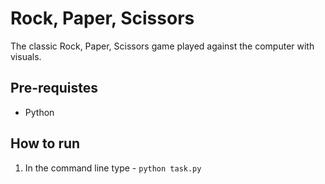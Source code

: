 # Rock, Paper, Scissors

The classic Rock, Paper, Scissors game played against the computer with visuals.

## Pre-requistes
- Python

## How to run

1. In the command line type - `python task.py`
